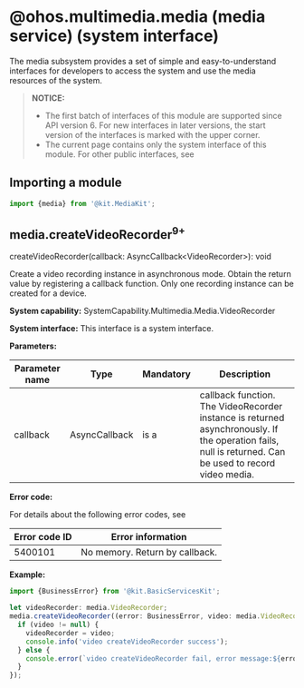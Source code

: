 # @ohos.multimedia.media (media service) (system interface)
The media subsystem provides a set of simple and easy-to-understand interfaces for developers to access the system and use the media resources of the system.

> **NOTICE:**
>
> - The first batch of interfaces of this module are supported since API version 6. For new interfaces in later versions, the start version of the interfaces is marked with the upper corner.
> - The current page contains only the system interface of this module. For other public interfaces, see

## Importing a module

```ts
import {media} from '@kit.MediaKit';
```

## media.createVideoRecorder<sup>9+</sup>

createVideoRecorder(callback: AsyncCallback\<VideoRecorder>): void

Create a video recording instance in asynchronous mode. Obtain the return value by registering a callback function.
Only one recording instance can be created for a device.

**System capability:** SystemCapability.Multimedia.Media.VideoRecorder

**System interface:** This interface is a system interface.

**Parameters:**

| Parameter name | Type | Mandatory | Description |
| -------- | ----------------------------------------------- | ---- | ------------------------------------------------------------ |
| callback | AsyncCallback| is a | callback function. The VideoRecorder instance is returned asynchronously. If the operation fails, null is returned. Can be used to record video media.|

**Error code:**

For details about the following error codes, see

| Error code ID | Error information |
| -------- | ------------------------------ |
| 5400101 | No memory. Return by callback. |

**Example:** 

```ts
import {BusinessError} from '@kit.BasicServicesKit';

let videoRecorder: media.VideoRecorder;
media.createVideoRecorder((error: BusinessError, video: media.VideoRecorder) => {
  if (video != null) {
    videoRecorder = video;
    console.info('video createVideoRecorder success');
  } else {
    console.error(`video createVideoRecorder fail, error message:${error.message}`);
  }
});
```